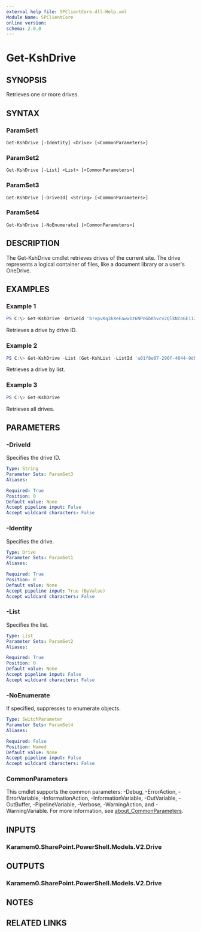 ```yaml
---
external help file: SPClientCore.dll-Help.xml
Module Name: SPClientCore
online version:
schema: 2.0.0
---
```


# Get-KshDrive

## SYNOPSIS
Retrieves one or more drives.

## SYNTAX

### ParamSet1
```
Get-KshDrive [-Identity] <Drive> [<CommonParameters>]
```

### ParamSet2
```
Get-KshDrive [-List] <List> [<CommonParameters>]
```

### ParamSet3
```
Get-KshDrive [-DriveId] <String> [<CommonParameters>]
```

### ParamSet4
```
Get-KshDrive [-NoEnumerate] [<CommonParameters>]
```

## DESCRIPTION
The Get-KshDrive cmdlet retrieves drives of the current site.
The drive represents a logical container of files, like a document library or a user's OneDrive.

## EXAMPLES

### Example 1
```powershell
PS C:\> Get-KshDrive -DriveId 'b!vpvKq3kXeEaww1z6NPnGbKhvcv2QlkNIoGE112ESrYtKvAhAPsWLSLhCqJy8wVDu'
```

Retrieves a drive by drive ID.

### Example 2
```powershell
PS C:\> Get-KshDrive -List (Get-KshList -ListId 'a01f8e07-290f-4644-9db8-85bb00b85e74')
```

Retrieves a drive by list.

### Example 3
```powershell
PS C:\> Get-KshDrive
```

Retrieves all drives.

## PARAMETERS

### -DriveId
Specifies the drive ID.

```yaml
Type: String
Parameter Sets: ParamSet3
Aliases:

Required: True
Position: 0
Default value: None
Accept pipeline input: False
Accept wildcard characters: False
```

### -Identity
Specifies the drive.

```yaml
Type: Drive
Parameter Sets: ParamSet1
Aliases:

Required: True
Position: 0
Default value: None
Accept pipeline input: True (ByValue)
Accept wildcard characters: False
```

### -List
Specifies the list.

```yaml
Type: List
Parameter Sets: ParamSet2
Aliases:

Required: True
Position: 0
Default value: None
Accept pipeline input: False
Accept wildcard characters: False
```

### -NoEnumerate
If specified, suppresses to enumerate objects.

```yaml
Type: SwitchParameter
Parameter Sets: ParamSet4
Aliases:

Required: False
Position: Named
Default value: None
Accept pipeline input: False
Accept wildcard characters: False
```

### CommonParameters
This cmdlet supports the common parameters: -Debug, -ErrorAction, -ErrorVariable, -InformationAction, -InformationVariable, -OutVariable, -OutBuffer, -PipelineVariable, -Verbose, -WarningAction, and -WarningVariable. For more information, see [about_CommonParameters](http://go.microsoft.com/fwlink/?LinkID=113216).

## INPUTS

### Karamem0.SharePoint.PowerShell.Models.V2.Drive

## OUTPUTS

### Karamem0.SharePoint.PowerShell.Models.V2.Drive

## NOTES

## RELATED LINKS
